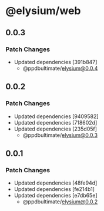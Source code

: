 # @elysium/web

## 0.0.3

### Patch Changes

- Updated dependencies [391b847]
  - @ppdbultimate/elysium@0.0.4

## 0.0.2

### Patch Changes

- Updated dependencies [9409582]
- Updated dependencies [718602d]
- Updated dependencies [235d05f]
  - @ppdbultimate/elysium@0.0.3

## 0.0.1

### Patch Changes

- Updated dependencies [48fe94d]
- Updated dependencies [fe214b1]
- Updated dependencies [e7db65e]
  - @ppdbultimate/elysium@0.0.2
